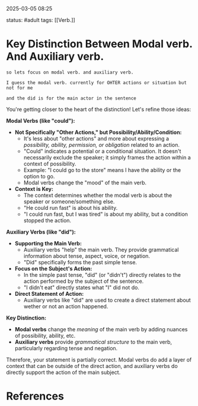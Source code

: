 2025-03-05    08:25

status: #adult 
tags: [[Verb.]]


# Key Distinction Between Modal verb. And Auxiliary verb.

```
so lets focus on modal verb. and auxiliary verb.

I guess the modal verb. currently for OHTER actions or situation but not for me

and the did is for the main actor in the sentence
```

You're getting closer to the heart of the distinction! Let's refine those ideas:

**Modal Verbs (like "could"):**

- **Not Specifically "Other Actions," but Possibility/Ability/Condition:**
    - It's less about "other actions" and more about expressing a _possibility, ability, permission, or obligation_ related to an action.
    - "Could" indicates a potential or a conditional situation. It doesn't necessarily exclude the speaker; it simply frames the action within a context of possibility.
    - Example: "I could go to the store" means I have the ability or the option to go.
    - Modal verbs change the "mood" of the main verb.
- **Context is Key:**
    - The context determines whether the modal verb is about the speaker or someone/something else.
    - "He could run fast" is about his ability.
    - "I could run fast, but I was tired" is about my ability, but a condition stopped the action.

**Auxiliary Verbs (like "did"):**

- **Supporting the Main Verb:**
    - Auxiliary verbs "help" the main verb. They provide grammatical information about tense, aspect, voice, or negation.
    - "Did" specifically forms the past simple tense.
- **Focus on the Subject's Action:**
    - In the simple past tense, "did" (or "didn't") directly relates to the action performed by the subject of the sentence.
    - "I didn't eat" directly states what "I" did not do.
- **Direct Statement of Action:**
    - Auxiliary verbs like "did" are used to create a direct statement about wether or not an action happened.

**Key Distinction:**

- **Modal verbs** change the _meaning_ of the main verb by adding nuances of possibility, ability, etc.
- **Auxiliary verbs** provide _grammatical structure_ to the main verb, particularly regarding tense and negation.

Therefore, your statement is partially correct. Modal verbs do add a layer of context that can be outside of the direct action, and auxiliary verbs do directly support the action of the main subject.


# References
